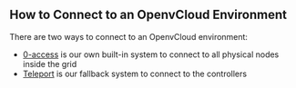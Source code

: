 ## How to Connect to an OpenvCloud Environment

There are two ways to connect to an OpenvCloud environment:

* [0-access](0access.md) is our own built-in system to connect to all physical nodes inside the grid
* [Teleport](teleport.md) is our fallback system to connect to the controllers

